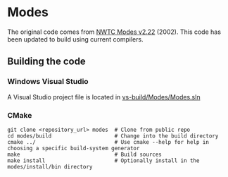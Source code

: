 # Modes

The original code comes from [NWTC Modes v2.22](https://nwtc.nrel.gov/modes) (2002). This code has been updated to build using current compilers.

## Building the code
### Windows Visual Studio
A Visual Studio project file is located in [vs-build/Modes/Modes.sln](vs-build/Modes/Modes.sln)

### CMake

```
git clone <repository_url> modes  # Clone from public repo
cd modes/build                    # Change into the build directory 
cmake ../                         # Use cmake --help for help in choosing a specific build-system generator 
make                              # Build sources
make install                      # Optionally install in the modes/install/bin directory

```
